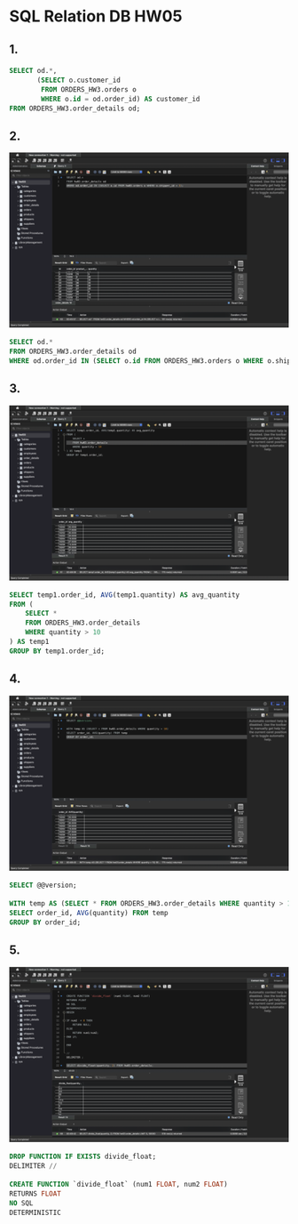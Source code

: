 
# SQL Relation DB HW05

## 1. 

```sql
SELECT od.*, 
       (SELECT o.customer_id 
        FROM ORDERS_HW3.orders o 
        WHERE o.id = od.order_id) AS customer_id
FROM ORDERS_HW3.order_details od;
```

## 2. 
![SQL command5](2.png)

```sql
SELECT od.* 
FROM ORDERS_HW3.order_details od
WHERE od.order_id IN (SELECT o.id FROM ORDERS_HW3.orders o WHERE o.shipper_id = 3);

```

## 3. 
![SQL command5](3.png)

```sql
SELECT temp1.order_id, AVG(temp1.quantity) AS avg_quantity
FROM (
    SELECT * 
    FROM ORDERS_HW3.order_details 
    WHERE quantity > 10
) AS temp1
GROUP BY temp1.order_id;
```

## 4. 
![SQL command5](4.png)

```sql
SELECT @@version;

WITH temp AS (SELECT * FROM ORDERS_HW3.order_details WHERE quantity > 10)
SELECT order_id, AVG(quantity) FROM temp
GROUP BY order_id;
```


## 5. 
![SQL command5](5.png)

```sql
DROP FUNCTION IF EXISTS divide_float;
DELIMITER //

CREATE FUNCTION `divide_float` (num1 FLOAT, num2 FLOAT)
RETURNS FLOAT
NO SQL
DETERMINISTIC
```


